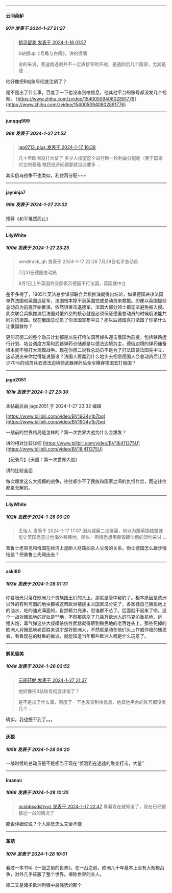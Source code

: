 
*****

####  云间莼鲈  
##### 97#       发表于 2024-1-27 21:37

<blockquote><a href="httphttps://bbs.saraba1st.com/2b/forum.php?mod=redirect&amp;goto=findpost&amp;pid=63684416&amp;ptid=2168368" target="_blank">鹤见留美 发表于 2024-1-18 01:57</a>

b站搜up《号角与白鸽》，讲的很细

总的来说，斐迪南遇刺并不一定直接导致开战，是遇刺后几个国家，尤其是德 ...</blockquote>
他好像把B站账号彻底注销了？

是不是出了什么事，百度了一下也没查到啥信息，他其他平台的账号都没发几个视频。
[https://www.zhihu.com/zvideo/1540050940802891776](https://www.zhihu.com/zvideo/1540050940802891776)


*****

####  junqqq999  
##### 98#       发表于 2024-1-27 21:52

<blockquote><a href="httphttps://bbs.saraba1st.com/2b/forum.php?mod=redirect&amp;goto=findpost&amp;pid=63678996&amp;ptid=2168368" target="_blank">jag0713_plus 发表于 2024-1-17 16:38</a>

几十年欧洲没打大仗了 多少人指望这个进行新一轮利益分配呢（至于国家对立的基础 殖民经济问题那就没必要多 ...</blockquote>
其实俄乌战争不也类似，利益再分配~~~


*****

####  jayninja7  
##### 99#       发表于 2024-1-27 23:02

推荐《和平戛然而止》


*****

####  LilyWhite  
##### 100#       发表于 2024-1-27 23:25

<blockquote>windtrack_qh 发表于 2024-1-17 22:26
7月29日毛子总动员

7月31日德国总动员

8月1日上午英国外交部表示德国不打法国，英国就中立
</blockquote>
差不多得了，1905年英法总参谋部联合兵棋推演就得出结论，如果德国进攻法国单靠法国和英国远征军，法国根本撑不到英国完成总动员来救援。即便以英国提前总动员为前提开始推演，依然很难击退德军，法国大部分领土都无法避免被入侵。此次联合兵棋推演后法国对俄外交的核心就是必须保证德国总动员的时候俄法能共同对抗德国。现在俄国总动员了你法国宣布中立？那以后德国真打法国了你拿什么让俄国救你？

更何况德二的整个动员计划都是以先打垮法国再掉头迎击俄国为前提，包括铁路运行计划、站台调度方案和武器弹药仓储都是以德法边境为主，德俄边境的弹药储备根本就不够打大规模战争。现在你德二说我总动员不是为了打法国要法国先中立，这话说出来你觉得能说服谁？法国人要蠢到什么地步去相信德国人会总动员后让至少70％的动员兵去德法边境领武器弹药后全军横穿德国去打俄国？

*****

####  jago2051  
##### 101#       发表于 2024-1-27 23:30

 本帖最后由 jago2051 于 2024-1-27 23:32 编辑 

[https://www.bilibili.com/video/BV19G4y1b7bq](https://www.bilibili.com/video/BV19G4y1b7bq)

一战前的世界格局是怎样的？第一次世界大战为什么会爆发？

讲的相对比较详细
[https://www.bilibili.com/video/BV18j411375U](https://www.bilibili.com/video/BV18j411375U)

【纪录片】《天启：第一次世界大战》

讲的比较全面

每次爆发这么大规模的战争，往往都少不了民族和国家之间的仇恨作祟，而这往往都是无解的。


*****

####  LilyWhite  
##### 102#       发表于 2024-1-28 00:20

<blockquote>王怡人 发表于 2024-1-17 17:07
因为威廉二世傻逼，他以为跟英国结盟就能让英国愿意分他海外殖民地，所以一厢情愿想用撕毁跟沙俄的盟约来讨 ...</blockquote>
普鲁士老容克和俄国在经济上是断人财路如杀人父母的关系，你让德国怎么跟沙俄结盟？把普鲁士先踢出去？


*****

####  askl80  
##### 103#       发表于 2024-1-28 01:31

你要眼光只落在欧洲几个贵族国王们的头上，那就是管中窥豹了。根本原因是欧洲以外的有利可图的地块都被这帮欧洲殖民主义国家瓜分完了，各家挂自己殖民地上的油水，吃的油光满面的，自然精力充沛，怼谁都不怂了。后面就干起来了呗。这个一战对殖民地的好处是**地，不然那些杀了几百万欧洲人的马克沁重机枪，远程火炮，毒气弹这些大规模杀伤性武器就得砸到殖民地的老百姓头上。那些死掉的欧洲人对殖民地老百姓来说才是好欧洲人，不然就是骑在他们头上作威作福的殖民者，看看现在的鱿鱼的做派，就能知道当年那些欧洲人都是什么玩意了。


*****

####  鹤见留美  
##### 104#       发表于 2024-1-28 03:52

<blockquote><a href="httphttps://bbs.saraba1st.com/2b/forum.php?mod=redirect&amp;goto=findpost&amp;pid=63798712&amp;ptid=2168368" target="_blank">云间莼鲈 发表于 2024-1-27 21:37</a>

他好像把B站账号彻底注销了？

是不是出了什么事，百度了一下也没查到啥信息，他其他平台的账号都没发几个 ...</blockquote>
确实，我也搜不到了。。。


*****

####  灰狼  
##### 105#       发表于 2024-1-28 06:20

一战时候的总动员是不是相当于现在“侦测到在途途的聚变打击，大量”


*****

####  Imanmi  
##### 106#       发表于 2024-1-28 10:35

<blockquote><a href="httphttps://bbs.saraba1st.com/2b/forum.php?mod=redirect&amp;goto=findpost&amp;pid=63683017&amp;ptid=2168368" target="_blank">ncsbbssdsltyyz 发表于 2024-1-17 22:47</a>
看看现在就知道了，现在已经很接近一战的情况了</blockquote>
能否详细说说？个人感觉怎么完全不像


*****

####  革萌  
##### 107#       发表于 2024-1-28 10:51

看过一本书叫《一战之前的世界》，在一战之前，欧洲几十年基本上没有大规模战争，对外几乎征服了整个世界。堪称世界的主人。

德二又是诸多欧洲列强中最强势的那个

